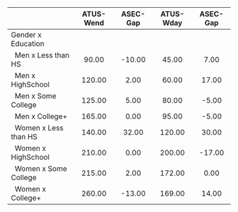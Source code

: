 
|                      |    ATUS-Wend |     ASEC-Gap |    ATUS-Wday |     ASEC-Gap |
| -------------------- | :----------: | :----------: | :----------: | :----------: |
| Gender x Education   |              |              |              |              |
| &nbsp;&nbsp;Men x Less than HS |        90.00 |       -10.00 |        45.00 |         7.00 |
| &nbsp;&nbsp;Men x HighSchool |       120.00 |         2.00 |        60.00 |        17.00 |
| &nbsp;&nbsp;Men x Some College |       125.00 |         5.00 |        80.00 |        -5.00 |
| &nbsp;&nbsp;Men x College+ |       165.00 |         0.00 |        95.00 |        -5.00 |
| &nbsp;&nbsp;Women x Less than HS |       140.00 |        32.00 |       120.00 |        30.00 |
| &nbsp;&nbsp;Women x HighSchool |       210.00 |         0.00 |       200.00 |       -17.00 |
| &nbsp;&nbsp;Women x Some College |       215.00 |         2.00 |       172.00 |         0.00 |
| &nbsp;&nbsp;Women x College+ |       260.00 |       -13.00 |       169.00 |        14.00 |

